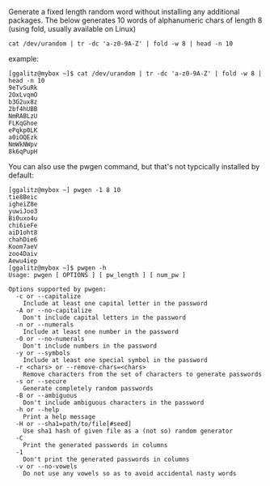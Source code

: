 Generate a fixed length random word without installing any additional packages.
The below generates 10 words of alphanumeric chars of length 8 (using fold, usually available on Linux)

```
cat /dev/urandom | tr -dc 'a-z0-9A-Z' | fold -w 8 | head -n 10
```
example:
```
[ggalitz@mybox ~]$ cat /dev/urandom | tr -dc 'a-z0-9A-Z' | fold -w 8 | head -n 10
9eTvSuRk
2OxLvqmO
b3G2ux8z
2bf4hUBB
NmRABLzU
FLKqGhoe
ePqkp0LK
a0iOQEzk
NmWkNWpv
8k6qPupH

```

You can also use the pwgen command, but that's not typcically installed by default:

```
[ggalitz@mybox ~] pwgen -1 8 10
tie8Beic
igheiZ8e
yuwiJoo3
Bi0uxo4u
chi6ieFe
aiD1oht8
chahDie6
Koom7aeV
zoo4Daiv
Aewu4iep
[ggalitz@mybox ~]$ pwgen -h
Usage: pwgen [ OPTIONS ] [ pw_length ] [ num_pw ]

Options supported by pwgen:
  -c or --capitalize
	Include at least one capital letter in the password
  -A or --no-capitalize
	Don't include capital letters in the password
  -n or --numerals
	Include at least one number in the password
  -0 or --no-numerals
	Don't include numbers in the password
  -y or --symbols
	Include at least one special symbol in the password
  -r <chars> or --remove-chars=<chars>
	Remove characters from the set of characters to generate passwords
  -s or --secure
	Generate completely random passwords
  -B or --ambiguous
	Don't include ambiguous characters in the password
  -h or --help
	Print a help message
  -H or --sha1=path/to/file[#seed]
	Use sha1 hash of given file as a (not so) random generator
  -C
	Print the generated passwords in columns
  -1
	Don't print the generated passwords in columns
  -v or --no-vowels
	Do not use any vowels so as to avoid accidental nasty words


```
